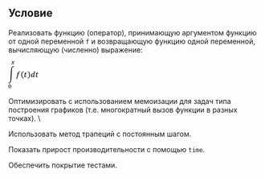 ## Условие
Реализовать функцию (оператор), принимающую аргументом функцию от одной переменной ```f``` и возвращающую функцию одной переменной, вычисляющую (численно) выражение:

![int](resources/clojure2_int.png?raw=true "")

Оптимизировать с использованием мемоизации для задач типа построения графиков (т.е. многократный вызов функции в разных точках). \

Использовать метод трапеций с постоянным шагом.

Показать прирост производительности с помощью ```time```.

Обеспечить покрытие тестами.